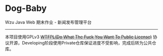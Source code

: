 # Dog-Baby
Wzu Java Web 期末作业 - 新闻发布管理平台

---
本项目使用GPLv3 ~~[WTFPL(Do What The Fuck You Want To Public License)](https://github.com/anak10thn/WTFPL)~~ 协议开源，Developing阶段使用Private仓库保证进度不受影响，完成后转为公共仓库。
